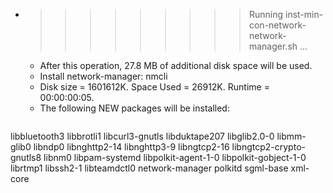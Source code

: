 * >>>>>>>>> Running inst-min-con-network-network-manager.sh ...
  * After this operation, 27.8 MB of additional disk space will be used.
  * Install network-manager: nmcli
  * Disk size = 1601612K. Space Used = 26912K. Runtime = 00:00:00:05.
  * The following NEW packages will be installed:
  ```bash
libbluetooth3 libbrotli1 libcurl3-gnutls libduktape207 libglib2.0-0
libmm-glib0 libndp0 libnghttp2-14 libnghttp3-9 libngtcp2-16
libngtcp2-crypto-gnutls8 libnm0 libpam-systemd libpolkit-agent-1-0 libpolkit-gobject-1-0
librtmp1 libssh2-1 libteamdctl0 network-manager polkitd
sgml-base xml-core
  ```
